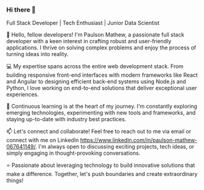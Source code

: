 ### Hi there 👋
Full Stack Developer | Tech Enthusiast | Junior Data Scientist

👋 Hello, fellow developers! I'm Paulson Mathew, a passionate full stack developer with a keen interest in crafting robust and user-friendly applications. I thrive on solving complex problems and enjoy the process of turning ideas into reality.

💻 My expertise spans across the entire web development stack. From building responsive front-end interfaces with modern frameworks like React and Angular to designing efficient back-end systems using Node.js and Python, I love working on end-to-end solutions that deliver exceptional user experiences.

🚀 Continuous learning is at the heart of my journey. I'm constantly exploring emerging technologies, experimenting with new tools and frameworks, and staying up-to-date with industry best practices.

📫 Let's connect and collaborate! Feel free to reach out to me via email or connect with me on LinkedIn https://www.linkedin.com/in/paulson-mathew-067641149/. I'm always open to discussing exciting projects, tech ideas, or simply engaging in thought-provoking conversations.

⭐️ Passionate about leveraging technology to build innovative solutions that make a difference. Together, let's push boundaries and create extraordinary things!


<!--
**ajoyscorpion/ajoyscorpion** is a ✨ _special_ ✨ repository because its `README.md` (this file) appears on your GitHub profile.

Here are some ideas to get you started:

- 🔭 I’m currently working on ...
- 🌱 I’m currently learning ...
- 👯 I’m looking to collaborate on ...
- 🤔 I’m looking for help with ...
- 💬 Ask me about ...
- 📫 How to reach me: ...
- 😄 Pronouns: ...
- ⚡ Fun fact: ...
-->
